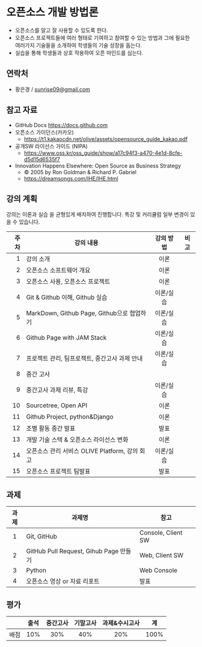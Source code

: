 # 오픈소스 개발 방법론

 * 오픈소스를 알고 잘 사용할 수 있도록 한다.
 * 오픈소스 프로젝트들에 여러 형태로 기여하고 참여할 수 있는 방법과 그에 필요한 여러가지 기술들을 소개하여 학생들의 기술 성장을 돕는다.
 * 실습을 통해 학생들과 상호 작용하여 오픈 마인드를 심는다.

## 연락처

- 황은경 / sunrise09@gmail.com

## 참고 자료
 * GitHub Docs https://docs.github.com
 * 오픈소스 가이던스(카카오)
   * https://t1.kakaocdn.net/olive/assets/opensource_guide_kakao.pdf 
 * 공개SW 라이선스 가이드 (NIPA)
   * https://www.oss.kr/oss_guide/show/a17c94f3-a470-4e1d-8cfe-d5d15d6535f7
 * Innovation Happens Elsewhere: Open Source as Business Strategy
   * © 2005 by Ron Goldman & Richard P. Gabriel
   * https://dreamsongs.com/IHE/IHE.html

## 강의 계획

강의는 이론과 실습 을 균형있게 배치하여 진행합니다. 특강 및 커리큘럼 일부 변경이 있을 수 있습니다.

| 주차 | 강의 내용 | 강의 방법 | 비고 |
|---:|---|:---:|:---:|
| 1 | 강의 소개 | 이론 | |
| 2 | 오픈소스 소프트웨어 개요 | 이론 | |
| 3 | 오픈소스 사용, 오픈소스 프로젝트 | 이론 | |
| 4 | Git & Github 이해, Github 실습| 이론/실습 | |
| 5 | MarkDown, Github Page, Github으로 협업하기 | 이론/실습 | |
| 6 | Github Page with JAM Stack | 이론/실습 | |
| 7 | 프로젝트 관리, 팀프로젝트, 중간고사 과제 안내 | 이론/실습 | |
| 8 | 중간 고사 | | |
| 9 | 중간고사 과제 리뷰, 특강 | 이론/실습 | |
| 10 | Sourcetree, Open API | 이론 | |
| 11 | Github Project, python&Django  | 이론 | |
| 12 | 조별 활동 중간 발표 | 발표 |  |
| 13 | 개발 기술 스택 & 오픈소스 라이선스 변화 | 이론 | |
| 14 | 오픈소스 관리 서비스 OLIVE Platform, 강의 회고 | 이론/실습 | |
| 15 | 오픈소스 프로젝트 팀발표 | 발표 | |

## 과제

| 과제 | 과제명 | 참고 |
|:---:|-----|-----|
| 1 | Git, GitHub | Console, Client SW |
| 2 | GitHub Pull Request, Gihub Page 만들기| Web, Client SW|
| 3 | Python | Web Console |
| 4 | 오픈소스 영상 or 자료 리포트 | 발표 |

## 평가

|  | 출석 | 중간고사 | 기말고사 | 과제&수시고사 | 계 |
|:---:|:---:|:---:|:---:|:---:|:---:|
| 배점 | 10% | 30% | 40% | 20% | 100% |
